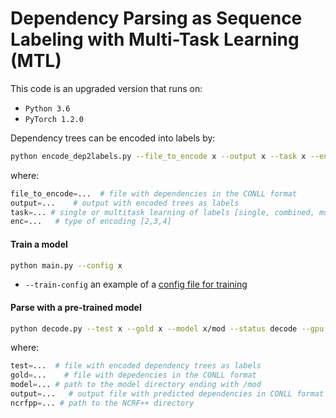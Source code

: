 # Dependency Parsing as Sequence Labeling with Multi-Task Learning (MTL)

This code is an upgraded version that runs on:

* ```Python 3.6```
* ```PyTorch 1.2.0```

 Dependency trees can be encoded into labels by:
 
 ```bash
python encode_dep2labels.py --file_to_encode x --output x --task x --enc x
```
 where:
 
```Python
file_to_encode=...  # file with dependencies in the CONLL format
output=...    # output with encoded trees as labels
task=... # single or multitask learning of labels [single, combined, multi] *combined only applicable for encoding 3
enc=...   # type of encoding [2,3,4]
```

#### Train a model

 ```bash
python main.py --config x 
```

* ```--train-config``` an example of a [config file for training](https://github.com/balthamel/dep2label-up/blob/master/config/train.config)
#### Parse with a pre-trained model

 ```bash
python decode.py --test x --gold x --model x/mod --status decode --gpu True --output x --ncrfpp x
```
where:

```Python
test=...  # file with encoded dependency trees as labels
gold=...    # file with depedencies in the CONLL format
model=... # path to the model directory ending with /mod
output=...   # output file with predicted dependencies in CONLL format
ncrfpp=... # path to the NCRF++ directory
```

